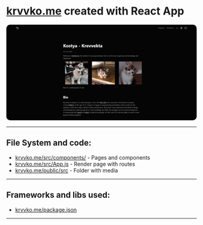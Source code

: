 # [krvvko.me](https://krvvko.me) created with React App
<img src="public/src/img/example.png" alt="example" style="border-radius: 10px">

___
## File System and code:

- [krvvko.me/src/components/](/src/components) - Pages and components
- [krvvko.me/src/App.js](/src/App.js) - Render page with routes
- [krvvko.me/public/src](/public/src) - Folder with media
___
## Frameworks and libs used:
- [krvvko.me/package.json](/package.json)
___